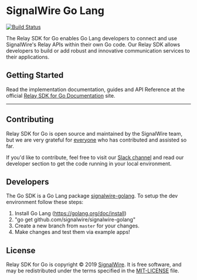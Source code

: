 # SignalWire Go Lang


[![Build Status](https://ci.signalwire.com/api/badges/signalwire/signalwire-golang/status.svg)](https://ci.signalwire.com/signalwire/signalwire-go)

The Relay SDK for Go enables Go Lang developers to connect and use SignalWire's Relay APIs within their own Go code. Our Relay SDK allows developers to build or add robust and innovative communication services to their applications.

## Getting Started

Read the implementation documentation, guides and API Reference at the official [Relay SDK for Go Documentation](https://docs.signalwire.com/topics/relay-sdk-go) site.

---

## Contributing

Relay SDK for Go is open source and maintained by the SignalWire team, but we are very grateful for [everyone](https://github.com/signalwire/signalwire-golang/contributors) who has contributed and assisted so far.

If you'd like to contribute, feel free to visit our [Slack channel](https://signalwire.community/) and read our developer section to get the code running in your local environment.

## Developers

The Go SDK is a Go Lang package [signalwire-golang](https://github.com/signalwire/signalwire-golang). To setup the dev environment follow these steps:

1. Install Go Lang (https://golang.org/doc/install)
2. "go get github.com/signalwire/signalwire-golang"
3. Create a new branch from `master` for your changes.
4. Make changes and test them via example apps!


## License

Relay SDK for Go is copyright © 2019
[SignalWire](http://signalwire.com). It is free software, and may be redistributed under the terms specified in the [MIT-LICENSE](https://github.com//signalwire/signalwire-golang/blob/master/LICENSE) file.
